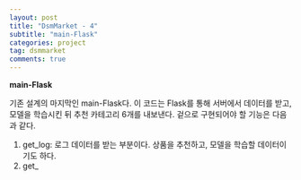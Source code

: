 ```yaml
---
layout: post
title: "DsmMarket - 4"
subtitle: "main-Flask"
categories: project
tag: dsmmarket
comments: true
---
```


**main-Flask**

기존 설계의 마지막인 main-Flask다. 이 코드는 Flask를 통해 서버에서 데이터를 받고, 모델을 학습시킨 뒤 추천 카테고리 6개를 내보낸다. 겉으로 구현되어야 할 기능은 다음과 같다.

1. get_log: 로그 데이터를 받는 부분이다. 상품을 추천하고, 모델을 학습할 데이터이기도 하다.
2. get_

